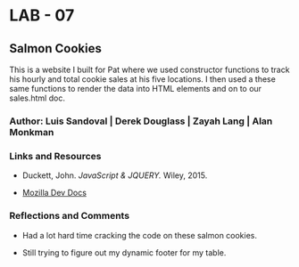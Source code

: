 # LAB - 07

## Salmon Cookies

This is a website I built for Pat where we used constructor functions to track his hourly and total cookie sales at his five locations. I then used a these same functions to render the data into HTML elements and on to our sales.html doc.

### Author: Luis Sandoval | Derek Douglass | Zayah Lang | Alan Monkman

### Links and Resources

- Duckett, John. *JavaScript & JQUERY.* Wiley, 2015.

- [Mozilla Dev Docs](https://developer.mozilla.org/en-US/)

### Reflections and Comments

- Had a lot hard time cracking the code on these salmon cookies.

- Still trying to figure out my dynamic footer for my table.
